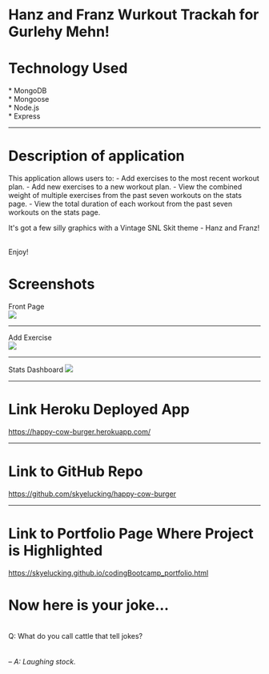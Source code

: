 # Hanz and Franz Wurkout Trackah for Gurlehy Mehn!
<h1>Technology Used</h1>
* MongoDB <br>
* Mongoose<br>
* Node.js<br>
* Express<br>

<hr>

<h1>Description of application</h1>
This application allows users to:
- Add exercises to the most recent workout plan.
- Add new exercises to a new workout plan.
- View the combined weight of multiple exercises from the past seven workouts on the stats page.
- View the total duration of each workout from the past seven workouts on the stats page.

It's got a few silly graphics with a Vintage SNL Skit theme - Hanz and Franz!

<br>
 Enjoy!

<br>

<h1>Screenshots</h1>
Front Page<br>
<img src="././assets/SS1.jpg"><br>

<hr>
Add Exercise<br>
<img src="SS2.png"><hr>
Stats Dashboard
<img src="SS3.png"><br>


<hr>
<h1>Link Heroku Deployed App</h1>
<a href="https://happy-cow-burger.herokuapp.com/">https://happy-cow-burger.herokuapp.com/</a>
<hr>

<h1>Link to GitHub Repo</h1>
<a href="https://github.com/skyelucking/happy-cow-burger">https://github.com/skyelucking/happy-cow-burger</a>

<hr>
<h1>Link to Portfolio Page Where Project is Highlighted</h1>
<a href="https://skyelucking.github.io/codingBootcamp_portfolio.html">https://skyelucking.github.io/codingBootcamp_portfolio.html</a>

<h1>Now here is your joke...</h1> <br>
Q: What do you call cattle that tell jokes?

<br>
<br>
<br>
<em>– A: Laughing stock.</em>
